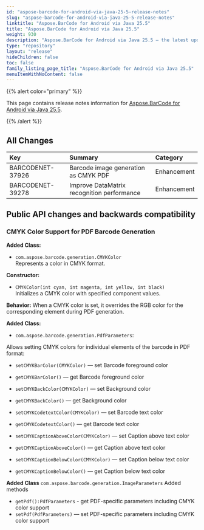 ```yaml
---
id: "aspose-barcode-for-android-via-java-25-5-release-notes"
slug: "aspose-barcode-for-android-via-java-25-5-release-notes"
linktitle: "Aspose.BarCode for Android via Java 25.5"
title: "Aspose.BarCode for Android via Java 25.5"
weight: 930
description: "Aspose.BarCode for Android via Java 25.5 – the latest updates and fixes."
type: "repository"
layout: "release"
hideChildren: false
toc: false
family_listing_page_title: "Aspose.BarCode for Android via Java 25.5"
menuItemWithNoContent: false
---
```


{{% alert color="primary" %}} 

This page contains release notes information for [Aspose.BarCode for Android via Java 25.5](https://releases.aspose.com/barcode/androidjava/new-releases/aspose.barcode-for-android-via-java-25.5/).

{{% /alert %}} 
## **All Changes**

| **Key**           | **Summary**                                                | **Category** |
|:------------------|:-----------------------------------------------------------|:-------------|
| BARCODENET-37926  | Barcode image generation as CMYK PDF       | Enhancement  |
| BARCODENET-39278  | Improve DataMatrix recognition performance | Enhancement  |

## Public API changes and backwards compatibility

### CMYK Color Support for PDF Barcode Generation

**Added Class:**  

- `com.aspose.barcode.generation.CMYKColor`  
  Represents a color in CMYK format.


**Constructor:**

- `CMYKColor(int cyan, int magenta, int yellow, int black)`  
  Initializes a CMYK color with specified component values.


**Behavior:** When a CMYK color is set, it overrides the RGB color for the corresponding element during PDF generation.

**Added Class:**
- `com.aspose.barcode.generation.PdfParameters`:

Allows setting CMYK colors for individual elements of the barcode in PDF format:

- `setCMYKBarColor(CMYKColor)` — set Barcode foreground color
- `getCMYKBarColor()` — get Barcode foreground color

- `setCMYKBackColor(CMYKColor)` — set Background color
- `getCMYKBackColor()` — get Background color

- `setCMYKCodetextColor(CMYKColor)` — set Barcode text color
- `getCMYKCodetextColor()` — get Barcode text color

- `setCMYKCaptionAboveColor(CMYKColor)` — set Caption above text color
- `getCMYKCaptionAboveColor()` — get Caption above text color

- `setCMYKCaptionBelowColor(CMYKColor)` — set Caption below text color
- `getCMYKCaptionBelowColor()` — get Caption below text color

**Added Class** `com.aspose.barcode.generation.ImageParameters`
Added methods
- `getPdf():PdfParameters` - get PDF-specific parameters including CMYK color support
- `setPdf(PdfParameters)` — set PDF-specific parameters including CMYK color support
